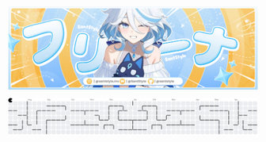 ![SantStyle](/amv/20250602_091456.jpg)


<picture>
  <source media="(prefers-color-scheme: dark)" srcset="https://raw.githubusercontent.com/santstyle/santstyle/output/pacman-contribution-graph-dark.svg">
  <source media="(prefers-color-scheme: light)" srcset="https://raw.githubusercontent.com/santstyle/santstyle/output/pacman-contribution-graph.svg">
  <img alt="pacman contribution graph" src="https://raw.githubusercontent.com/santstyle/santstyle/output/pacman-contribution-graph.svg">
</picture>

<div align="center">

